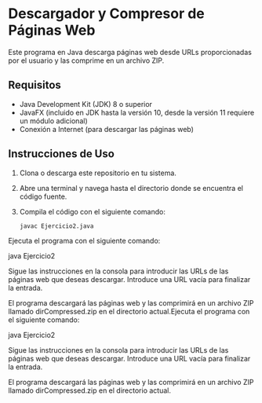 # Descargador y Compresor de Páginas Web

Este programa en Java descarga páginas web desde URLs proporcionadas por el usuario y las comprime en un archivo ZIP.

## Requisitos

- Java Development Kit (JDK) 8 o superior
- JavaFX (incluido en JDK hasta la versión 10, desde la versión 11 requiere un módulo adicional)
- Conexión a Internet (para descargar las páginas web)

## Instrucciones de Uso

1. Clona o descarga este repositorio en tu sistema.
2. Abre una terminal y navega hasta el directorio donde se encuentra el código fuente.
3. Compila el código con el siguiente comando:

   ```bash
   javac Ejercicio2.java

Ejecuta el programa con el siguiente comando:

java Ejercicio2

Sigue las instrucciones en la consola para introducir las URLs de las páginas web que deseas descargar. Introduce una URL vacía para finalizar la entrada.

El programa descargará las páginas web y las comprimirá en un archivo ZIP llamado dirCompressed.zip en el directorio actual.Ejecuta el programa con el siguiente comando:


java Ejercicio2

Sigue las instrucciones en la consola para introducir las URLs de las páginas web que deseas descargar. Introduce una URL vacía para finalizar la entrada.

El programa descargará las páginas web y las comprimirá en un archivo ZIP llamado dirCompressed.zip en el directorio actual.